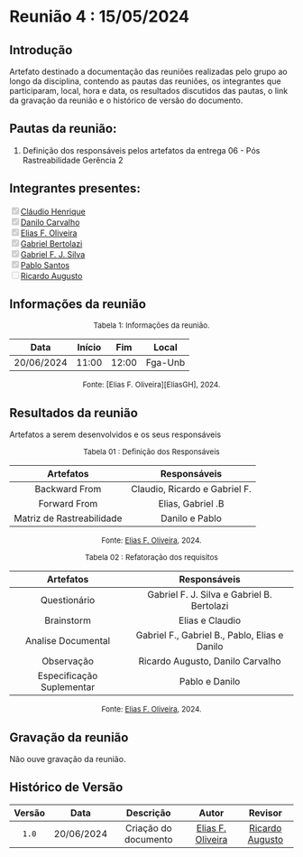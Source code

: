# Reunião 4 : 15/05/2024

## Introdução

Artefato destinado a documentação das reuniões realizadas pelo grupo ao longo da disciplina, contendo as pautas das reuniões, os integrantes que participaram, local, hora e data, os resultados discutidos das pautas, o link da gravação da reunião e o histórico de versão do documento. 

## Pautas da reunião:

1. Definição dos responsáveis pelos artefatos da entrega 06 - Pós Rastreabilidade Gerência 2

## Integrantes presentes:

<label><input type="checkbox" checked disabled>[Cláudio Henrique][ClaudioGH]</label><br>
<label><input type="checkbox" checked disabled>[Danilo Carvalho][DaniloGH]</label><br>
<label><input type="checkbox" checked disabled>[Elias F. Oliveira][EliasGH]</label><br>
<label><input type="checkbox" checked disabled>[Gabriel Bertolazi][GabrielBGH]</label><br>
<label><input type="checkbox" checked disabled>[Gabriel F. J. Silva][GabrielFGH]</label><br>
<label><input type="checkbox" checked disabled>[Pablo Santos][PabloGH]</label><br>
<label><input type="checkbox" disabled>[Ricardo Augusto][RicardoGH]</label><br>

## Informações da reunião

<font size="2" >
<p style="text-align: center"> Tabela 1: Informações da reunião. </p>
</font>
<center>
 
| Data | Início | Fim | Local |
|:-:|:-:|:-:|:-:|
| 20/06/2024 | 11:00 | 12:00 | Fga-Unb |

</center>
<font size="2" ><p style="text-align: center"> Fonte: [Elias F. Oliveira][EliasGH], 2024. </p></font>

## Resultados da reunião

Artefatos a serem desenvolvidos e os seus responsáveis

<center>

<font size="2"><p style="text-align: center"> Tabela 01 : Definição dos Responsáveis</p></font>

|Artefatos|Responsáveis|
|   :--:  |    :---:   |
|Backward From| Claudio, Ricardo e Gabriel F. |
|Forward From| Elias, Gabriel .B |
|Matriz de Rastreabilidade| Danilo e Pablo |


<font size="2"><p style="text-align: center">Fonte: [Elias F. Oliveira][EliasGH], 2024.</p></font>

 <font size="2"><p style="text-align: center"> Tabela 02 : Refatoração dos requisitos</p></font>

|Artefatos|Responsáveis|
|   :--:  |    :---:   |
|Questionário | Gabriel F. J. Silva e Gabriel B. Bertolazi |
|Brainstorm | Elias e Claudio |
|Analise Documental | Gabriel F., Gabriel B., Pablo, Elias e Danilo |
|Observação | Ricardo Augusto, Danilo Carvalho |
|Especificação Suplementar |Pablo e Danilo |

<font size="2"><p style="text-align: center">Fonte: [Elias F. Oliveira][EliasGH], 2024.</p></font>

</center>

## Gravação da reunião

Não ouve gravação da reunião.

<!-- <center>

<iframe width="560" height="315" src="https://www.youtube.com/embed/M2FRAwK" title="YouTube video player" frameborder="0" allow="accelerometer; autoplay; clipboard-write; encrypted-media; gyroscope; picture-in-picture; web-share" referrerpolicy="strict-origin-when-cross-origin" allowfullscreen></iframe>

</center> -->

## Histórico de Versão

| Versão | Data | Descrição | Autor | Revisor
|:-:|:-:|:-:|:-:|:-:|
|`1.0`| 20/06/2024 | Criação do documento| [Elias F. Oliveira][EliasGH] | [Ricardo Augusto][RicardoGH] |

[ClaudioGH]: https://github.com/claudiohsc
[DaniloGH]: https://github.com/Danilo-Carvalho-Antunes
[EliasGH]: https://github.com/EliasOliver21
[GabrielBGH]: https://github.com/Bertolazi
[GabrielFGH]: https://github.com/MMcLovin
[PabloGH]: https://github.com/pabloheika
[RicardoGH]: https://www.github.com/avmricardo
